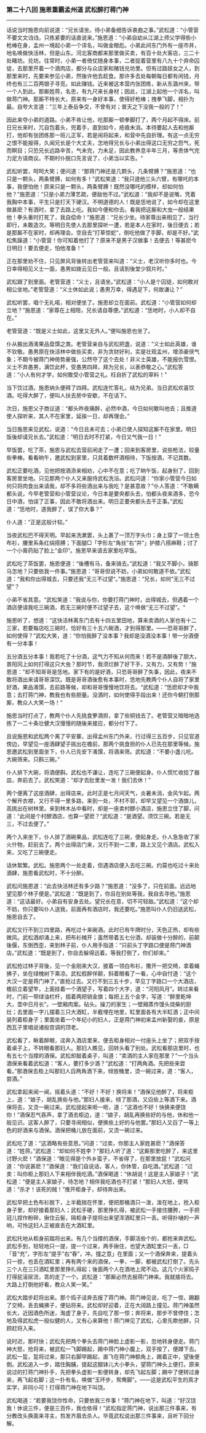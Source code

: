 ### 第二十八回 施恩重霸孟州道 武松醉打蒋门神
---

话说当时施恩向前说道：“兄长请坐。待小弟备细告诉衷曲之事。”武松道：“小管营不要文文诌诌，只拣紧要的话直说来。”施恩道：“小弟自幼从江湖上师父学得些小枪棒在身，孟州一境起小弟一个诨名，叫做金眼彪。小弟此间东门外有一座市井，地名唤做快活林，但是山东。河北客商都来那里做买卖，有百十处大客店，三二十处睹坊。兑坊。往常时，小弟一者倚仗随身本事，二者捉着营里有八九十个弃命囚徒，去那里开着一个酒肉店，都分与众店家和赌钱兑坊里。但有过路妓女之人，到那里来时，先要来参见小弟，然後许他去趁食。那许多去处每朝每日都有闲钱，月终也有三二百两银子寻觅。如此赚钱。近来被这本营内张团练，新从东潞州来，带一个人到此。那厮姓蒋，名忠，有九尺来长身材；因此，江湖上起他一个诨名，叫做蒋门神。那厮不特长大，原来有一身好本事，使得好枪棒；拽拳飞脚，相扑为最。自夸大言道：”三年上泰岳争交，不曾有对；普天之下没我一般的了！“  

因此来夺小弟的道路。小弟不肯让他，吃那厮一顿拳脚打了，两个月起不得床。前日兄长来时，兀自包着头，兜着手，直到如今，疮痕未消。本待要起人去和他厮打，他却有张团练那一班儿正军，若是闹将起来，和营中先自折理。有这一点无穷之恨不能报得，久闻兄长是个大丈夫，怎地得兄长与小弟出得这口无穷之怨气，死而瞑目；只恐兄长远路辛苦，气未完，力未足，因此教养息半年三月，等贵体气完力足方请商议。不期村仆脱口先言说了，小弟当以实告。“  

武松听罢，呵呵大笑；便问道：“那蒋门神还是几颗头，几条臂膊？”施恩道：“也只是一颗头，两条臂膊，如何有多！”武松笑道：“我只道他三头六臂，有哪吒的本事，我便怕他！原来只是一颗头，两条臂膊！既然没哪吒的模样，却如何怕他？”施恩道：“只是小弟力薄艺疏，便敌他不过。”武松道：“我却不是说嘴，凭着我胸中本事，平生只是打天下硬汉。不明道德的人！既是恁地说了，如今却在这里做甚麽？有酒时，拿了去路上吃。我如今便和你去。看我把这厮和大虫一般结果他！拳头重时打死了，我自偿命！”施恩道：“兄长少坐。待家尊出来相见了，当行即行，未敢造次。等明日先使人去那里探听一遭，若是本人在家时，後日便去；若是那厮不在家时，却再理会。空自去”打草惊蛇“，倒吃他做了手脚，却是不好。”武松焦躁道：“小管营！你可知着他打了？原来不是男子汉做事！去便去！等甚麽今日明日！要去便走，怕他准备！”  

正在那里劝不住，只见屏风背後转出老管营来叫道：“义士，老汉听你多时也。今日幸得相见义士一面，愚男如拨云见日一般。且请到後堂少叙片时。”  

武松跟了到里面。老管营道：“义士，且请坐。”武松道：“小人是个囚徒，如何敢对相公坐地。”老管营道：“义士休如此说；愚男万幸，得遇足下，何故谦让？”  

武松听罢，唱个无礼喏，相对便坐了。施恩却立在面前。武松道：“小管营如何却立地？”施恩道：“家尊在上相陪，兄长请自尊便。”武松道：“恁地时，小人却不自在。”  

老管营道：“既是义士如此，这里又无外人。”便叫施恩也坐了。  

仆从搬出酒淆果品盘馔之类。老管营亲自与武松把盏，说道：“义士如此英雄，谁不钦敬。愚男原在快活林中做些买卖，非为贪财好利，实是壮观孟州，增添豪侠气象；不期今被蒋门神倚势豪强，公然夺了这个去处！非义士英雄，不能报仇雪恨。义士不弃愚男，满饮此杯，受愚男四拜，拜为兄长，以表恭敬之心。”武松答道：“小人有何才学，如何敢受小管营之礼。枉自折了武松的草料！”  

当下饮过酒，施恩纳头便拜了四拜。武松连忙答礼，结为兄弟。当日武松欢喜饮酒。吃得大醉了，便叫人扶去房中安歇，不在话下。  

次日，施恩父子商议道：“都头昨夜痛醉，必然中酒，今日如何敢叫他去；且推道使人探听来，其人不在家里，延挨一日，却再理会。”  

当日施恩来见武松，说道：“今日且未可去；小弟已使人探知这厮不在家里。明日饭後却请兄长去。”武松道：“明日去时不打紧，今日又气我一日！”  

早饭罢，吃了茶，施恩与武松去营前闲走了一遭；回来到客房里，说些枪法，较量些拳棒。看看晌午，邀武松到家里，只具着数杯酒相待，下饭按酒，不记其数。  

武松正要吃酒，见他把按酒添来相劝，心中不在意；吃了晌午饭，起身别了，回到客房里坐地。只见那两个仆人又来服侍武松洗浴。武松问道：“你家小管营今日如何只将肉食出来请我，却不多将些酒出来与我吃？是甚意故？”仆人答道：“不敢瞒都头说，今早老管营和小管营议论，今日本是要央都头去，怕都头夜来酒多，恐今日中酒，怕误了正事，因此不敢将酒出来。明日正要央都头去干正事。”武松道：“恁地时，道我醉了，误了你大事？”  

仆人道：“正是这般计较。”  

当夜武松巴不得天明。早起来洗漱罢，头上裹了一顶万字头巾；身上穿了一领土色布衫，腰里系条红绢搭膊；下面腿□「字形左“角丝”右“并”」护膝八搭麻鞋；讨了一个小膏药贴了脸上“金印”。施恩早来请去家里吃早饭。  

武松吃了茶饭罢，施恩便道：“後槽有马，备来骑去。”武松道：“我又不脚小，骑那马怎地？只要依我一件事。”施恩道：“哥哥但说不妨，小弟如何敢道不依。”武松道：“我和你出得城去，只要还我”无三不过望“。”施恩道：“兄长，如何”无三不过望“？  

小弟不省其意。“武松笑道：”我说与你，你要打蒋门神时，出得城去，但遇着一个酒店便请我吃三碗酒，若无三碗时便不过望子去，这个唤做“无三不过望”。“  

施恩听了，想道：“这快活林离东门去有十四五里田地，算来卖酒的人家也有十二三家，若要每店吃三碗时，恰好有三十五六碗酒，才到得那里。——恐哥哥醉了，如何使得？”武松大笑，道：“你怕我醉了没本事？我却是没酒没本事！带一分酒便有一分本事！  

五分酒五分本事！我若吃了十分酒，这气力不知从何而来！若不是酒醉後了胆大，景阳冈上如何打得这只大虫？那时节，我须烂醉了好下手，又有力，又有势！“施恩道：”却不知哥哥是恁地。家下有的是好酒，只恐哥哥醉了失事，因此，夜来不敢将酒出来请哥哥深饮。既是哥哥酒後愈有本事时，恁地先教两个仆人自将了家里好酒，果品淆馔，去前路等候，却和哥哥慢慢地饮将去。“武松道：”恁麽却才中我意；去打蒋门神，教我也有些胆量。没酒时，如何使得手段出来！还你今朝打倒那厮，教众人大笑一场！“  

施恩当时打点了，教两个仆人先挑食箩酒担，拿了些铜钱去了。老管营又暗暗地选拣了一二十条壮健大汉慢慢的随後来接应，都分付下了。  

且说施恩和武松两个离了平安寨，出得孟州东门外来，行过得三五百步，只见官道傍边，早望见一座酒肆望子挑出在檐前，那两个挑食担的仆人已先在那里等候。施恩邀武松到里面坐下，仆人已先安下淆馔，将酒来筛。武松道：“不要小盏儿吃。大碗筛来。只斟三碗。”  

仆人排下大碗，将酒便斟。武松也不谦让，连吃了三碗便起身。仆人慌忙收拾了器皿，奔前去了。武松笑道：“却才去肚里发一发！我们去休！”  

两个便离了这座酒肆，出得店来。此时正是七月间天气，炎暑未消，金风乍起。两个解开衣襟，又行不得一里多路，来到一处，不村不郭，却早又望见一个酒旗儿，高挑出在树林里。来到林木丛中看时，却是一座卖村醪小酒店，施恩立住了脚，问道：“此间是个村醪酒店，也算一望麽？”武松道：“是酒望。须饮三碗。若是无三，不过去便了。”  

两个入来坐下，仆人排了酒碗果品，武松连吃了三碗，便起身走。仆人急急收了家火什物，赶前去了。两个出得店门来，又行不到一二里，路上又见个酒店。武松入来，又吃了三碗便走。  

话休絮繁。武松。施恩两个一处走着，但遇酒店便入去吃三碗。约莫也吃过十来处酒肆，施恩看武松时，不十分醉。  

武松问施恩道：“此去快活林还有多少路？”施恩道：“没多了，只在前面。远远地望见那个林子便是。”武松道：“既是到了，你且在别处等我，我自去寻他。”施恩道：“这话最好。小弟自有安身去处。望兄长在意，切不可轻敌。”武松道：“这个却不妨，你只要叫仆人送我，前面再有酒店时，我还要吃。”施恩叫仆人仍旧送武松，施恩自去了。  

武松又行不到三四里路，再吃过十来碗酒。此时已有午牌时分，天色正热，却有些微风。武松酒却涌上来，把布衫摊开；虽然带着五七分酒，却装做十分醉的，前颠後偃，东倒西歪，来到林子前，仆人用手指道：“只前头丁字路口便是蒋门神酒店。”武松道：“既是到了，你自去躲得远着。等我打倒了，你们却来。”  

武松抢过林子背後，见一个金刚来大汉，披着一领白布衫，撒开一把交椅，拿着蝇拂子，坐在绿槐树下乘凉。武松假醉佯颠，斜着眼看了一看，心中自忖道：“这个大汉一定是蒋门神了。”直抢过去。又行不到三五十步，早见丁字路口一个大酒店，檐前立着望竿，上面挂着一个酒望子，写着四个大字，道：“河阳风月”。转过来看时，门前一带绿油栏杆，插着两把销金旗；每把上五个金字，写道：“醉里乾坤大，壶中日月长”。一壁厢肉案。砧头。操刀的家生；一壁厢蒸作馒头烧柴的厨灶；去里面一字儿摆着三只大酒缸，半截埋在地里，缸里面各有大半缸酒；正中间装列着柜身子；里面坐着一个年纪小的妇人，正是蒋门神初来孟州新娶的妾，原是西瓦子里唱说诸般宫调的顶老。  

武松看了，瞅着醉眼，迳奔入酒店里来，便去柜身相对一付座头上坐了；把双手按着桌子上，不转眼看那妇人。那妇人瞧见，回转头看了别处。武松看那店里时，也有五七个当撑的酒保。武松却敲着桌子，叫道：“卖酒的主人家在那里？”一个当头酒保来看着武松道：“客人，要打多少酒？”武松道：“打两角酒。先把些来尝看。”那酒保去柜上叫那妇人舀两角酒下来，倾放桶里，烫一碗过来，道：“客人，尝酒。”  

武松拿起来闻一闻，摇着头道：“不好！不好！换将来！”酒保见他醉了，将来柜上，道：“娘子，胡乱换些与他。”那妇人接来，倾了那酒，又舀些上等酒下来。酒保将去，又烫一碗过来。武松提起来咂一咂，道：“这酒也不好！快换来便饶你！”酒保忍气吞声，拿了酒去柜边，道：“娘子，胡乱再换些好的与他，休和他一般见识。这客人醉了，只要寻闹相似，便换些上好的与他罢。”那妇人又舀了一等上色的好酒来与酒保。酒保把桶儿放在面前，又烫一碗过来。  

武松吃了道：“这酒略有些意思。”问道：“过卖，你那主人家姓甚麽？”酒保答道：“姓蒋。”武松道：“却如何不姓李？”那妇人听了道：“这厮那里吃醉了，来这里讨野火麽！”酒保道：“眼见得是个外乡蛮子，不省得了，在那里放屁！”武松问道：“你说甚麽？”酒保道：“我们自说话，客人，你休管，自吃酒。”武松道：“过卖：叫你柜上那妇人下来相伴我吃酒。”酒保喝道：“休胡说！这是主人家娘子！”武松道：“便是主人家娘子，待怎地？相伴我吃酒也不打紧！”那妇人大怒，便骂道：“杀才！该死的贼！”推开柜身子，却待奔出来。  

武松早把土色布衫脱下，上半截揣在怀里，便把那桶酒只一泼，泼在地上，抢入柜身子里，却好接着那妇人；武松手硬，那里挣扎得，被武松一手接住腰胯，一手把冠儿捏作粉碎，揪住云髻，隔柜身子提将出来望浑酒缸里只一丢。听得扑嗵的一声响，可怜这妇人正被直丢在大酒缸里。  

武松托地从柜身前踏将出来。有几个当撑的酒保，手脚活些个的，都抢来奔武松。武松手到，轻轻地只一提，提一个过来，两手揪住，也望大酒缸里只一丢，□「音“充”，字形左“提手”右“舂”，冲。撞之意」在里面；又一个酒保奔来，提着头只一掠，也丢在酒缸里；再有两个来的酒保，一拳，一脚，都被武松打倒了。先头三个人在三只酒缸里那里挣扎得起；後面两个人在酒地上爬不动。这几个火家捣子打得屁滚尿流，乖的走了一个。武松道：“那厮必然去报蒋门神来。我就接将去。大路上打倒他好看，教众人笑一笑。”  

武松大踏步赶将出来。那个捣子迳奔去报了蒋门神。蒋门神见说，吃了一惊，踢翻了交椅，丢去蝇拂子，便钻将来。武松却好迎着，正在大阔路上撞见。蒋门神虽然长大，近因酒色所迷，淘虚了身子，先自吃了那一惊；奔将来，那步不曾停住；怎地及得武松虎一般似健的人，又有心来算他！蒋门神见了武松，心里先欺他醉，只顾赶将入来。  

说时迟，那时快；武松先把两个拳头去蒋门神脸上虚影一影，忽地转身便走。蒋门神大怒，抢将来，被武松一飞脚踢起，踢中蒋门神小腹上，双手按了，便蹲下去。武松一踅，踅将过来，那只右脚早踢起，直飞在蒋门神额角上，踢着正中，望後便倒。武松追入一步，踏住胸脯，提起这醋钵儿大小拳头，望蒋门神头上便打。原来说过的打蒋门神扑手，先把拳头虚影一影便转身，却先飞起左脚；踢中了便转过身来，再飞起右脚；这一扑有名，唤做“玉环步，鸳鸯脚”。——这是武松平生的真才实学，非同小可！打得蒋门神在地下叫饶。  

武松喝道：“若要我饶你性命，只要依我三件事！”蒋门神在地下，叫道：“好汉饶我！休说三件，便是三百件，我也依得！”武松指定蒋门神，说出那三件事来，有分教改头换面来寻主，剪发齐眉去杀人。毕竟武松说出那三件事来，且听下回分解。  
